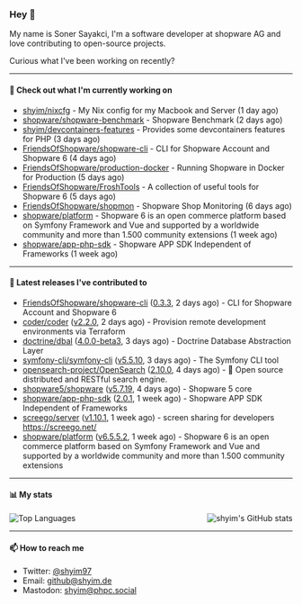 ### Hey 👋

My name is Soner Sayakci, I'm a software developer at shopware AG and love contributing to open-source projects.

Curious what I've been working on recently?

---

#### 👷 Check out what I'm currently working on

- [shyim/nixcfg](https://github.com/shyim/nixcfg) - My Nix config for my Macbook and Server (1 day ago)
- [shopware/shopware-benchmark](https://github.com/shopware/shopware-benchmark) - Shopware Benchmark (2 days ago)
- [shyim/devcontainers-features](https://github.com/shyim/devcontainers-features) - Provides some devcontainers features for PHP (3 days ago)
- [FriendsOfShopware/shopware-cli](https://github.com/FriendsOfShopware/shopware-cli) - CLI for Shopware Account and Shopware 6 (4 days ago)
- [FriendsOfShopware/production-docker](https://github.com/FriendsOfShopware/production-docker) - Running Shopware in Docker for Production (5 days ago)
- [FriendsOfShopware/FroshTools](https://github.com/FriendsOfShopware/FroshTools) - A collection of useful tools for Shopware 6 (5 days ago)
- [FriendsOfShopware/shopmon](https://github.com/FriendsOfShopware/shopmon) - Shopware Shop Monitoring (6 days ago)
- [shopware/platform](https://github.com/shopware/platform) - Shopware 6 is an open commerce platform based on Symfony Framework and Vue and supported by a worldwide community and more than 1.500 community extensions (1 week ago)
- [shopware/app-php-sdk](https://github.com/shopware/app-php-sdk) - Shopware APP SDK Independent of Frameworks (1 week ago)

---

#### 🔭 Latest releases I've contributed to

- [FriendsOfShopware/shopware-cli](https://github.com/FriendsOfShopware/shopware-cli) ([0.3.3](https://github.com/FriendsOfShopware/shopware-cli/releases/tag/0.3.3), 2 days ago) - CLI for Shopware Account and Shopware 6
- [coder/coder](https://github.com/coder/coder) ([v2.2.0](https://github.com/coder/coder/releases/tag/v2.2.0), 2 days ago) - Provision remote development environments via Terraform
- [doctrine/dbal](https://github.com/doctrine/dbal) ([4.0.0-beta3](https://github.com/doctrine/dbal/releases/tag/4.0.0-beta3), 3 days ago) - Doctrine Database Abstraction Layer
- [symfony-cli/symfony-cli](https://github.com/symfony-cli/symfony-cli) ([v5.5.10](https://github.com/symfony-cli/symfony-cli/releases/tag/v5.5.10), 3 days ago) - The Symfony CLI tool
- [opensearch-project/OpenSearch](https://github.com/opensearch-project/OpenSearch) ([2.10.0](https://github.com/opensearch-project/OpenSearch/releases/tag/2.10.0), 4 days ago) - 🔎 Open source distributed and RESTful search engine.
- [shopware5/shopware](https://github.com/shopware5/shopware) ([v5.7.19](https://github.com/shopware5/shopware/releases/tag/v5.7.19), 4 days ago) - Shopware 5 core
- [shopware/app-php-sdk](https://github.com/shopware/app-php-sdk) ([2.0.1](https://github.com/shopware/app-php-sdk/releases/tag/2.0.1), 1 week ago) - Shopware APP SDK Independent of Frameworks
- [screego/server](https://github.com/screego/server) ([v1.10.1](https://github.com/screego/server/releases/tag/v1.10.1), 1 week ago) - screen sharing for developers https://screego.net/
- [shopware/platform](https://github.com/shopware/platform) ([v6.5.5.2](https://github.com/shopware/platform/releases/tag/v6.5.5.2), 1 week ago) - Shopware 6 is an open commerce platform based on Symfony Framework and Vue and supported by a worldwide community and more than 1.500 community extensions

---

#### 📊 My stats

<img align="right" alt="shyim's GitHub stats" src="https://github-readme-stats.vercel.app/api?username=shyim&count_private=1&show_icons=true&" />

![Top Languages](https://github-readme-stats.vercel.app/api/top-langs/?username=shyim)

---

#### 📫 How to reach me

- Twitter: [@shyim97](https://twitter.com/shyim97)
- Email: [github@shyim.de](mailto://github@shyim.de)
- Mastodon: <a rel="me" href="https://phpc.social/@shyim">shyim@phpc.social</a>
